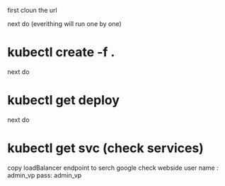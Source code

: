 first cloun the url 


next do  (everithing will run one by one)
# kubectl create -f .

next do 
# kubectl get deploy

next do 
# kubectl get svc  (check services)

copy loadBalancer endpoint to serch google check webside
user name : admin_vp 
pass: admin_vp


